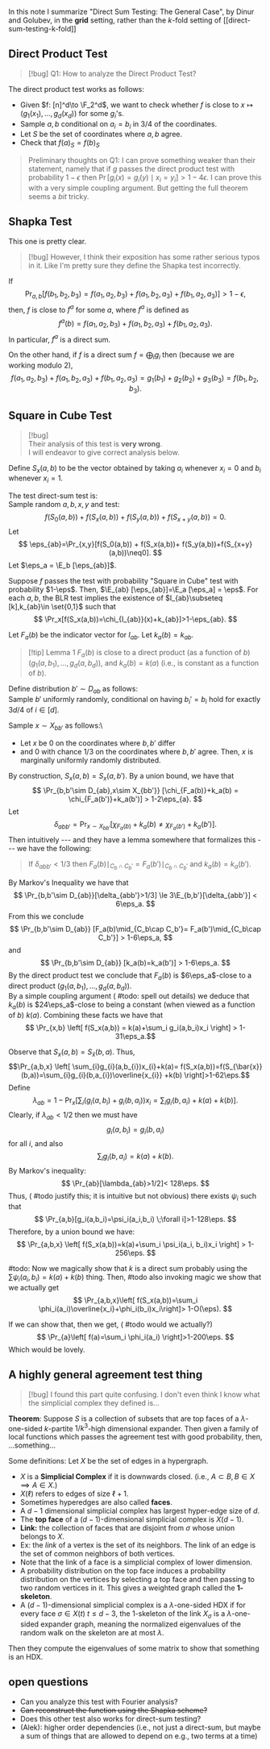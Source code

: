 $\newcommand{\F}{\mathbb{F}}$
$\newcommand{\E}{\mathbb{E}}$
$\newcommand{\eps}{\varepsilon}$
In this note I summarize "Direct Sum Testing: The General Case", by Dinur and Golubev, in the **grid** setting, rather than the $k$-fold setting of [[direct-sum-testing-k-fold]]

## Direct Product Test
> [!bug] Q1: How to analyze the Direct Product Test?

The direct product test works as follows:
- Given $f: [n]^d\to \F_2^d$, we want to check whether $f$ is close to $x\mapsto (g_1(x_1),\ldots, g_d(x_d))$ for some $g_i$'s.
- Sample $a,b$ conditional on $a_i=b_i$ in $3/4$ of the coordinates.
- Let $S$ be the set of coordinates where $a,b$ agree. 
- Check that $f(a)_S = f(b)_S$

> Preliminary thoughts on Q1:
> I can prove something weaker than their statement, namely that if $g$ passes the direct product test with probability $1-\epsilon$ then
> $\Pr[g_i(x)=g_i(y)\mid x_i = y_i]>1-4\epsilon.$
> I can prove this with a very simple coupling argument. But getting the full theorem seems a *bit* tricky.

## Shapka Test
This one is pretty clear. 

>[!bug]
>However, I think their exposition has some rather serious typos in it. 
>Like I'm pretty sure they define the Shapka test incorrectly. 

If 
$$
\Pr_{a,b}[f(b_1,b_2,b_3)=f(a_1,a_2,b_3)+f(a_1,b_2,a_3)+f(b_1,a_2,a_3)]>1-\epsilon,
$$
then, $f$ is close to $f^{a}$ for some $a$, where $f^{a}$ is
defined as 
$$ 
f^{a}(b)  = f(a_1,a_2,b_3)+f(a_1,b_2,a_3)+f(b_1,a_2,a_3). 
$$ 
In particular, $f^{a}$ is a direct sum. 

On the other hand, if $f$ is a direct sum $f=\bigoplus_i g_i$ then
(because we are working modulo $2$),
$$ 
f(a_1,a_2,b_3)+f(a_1,b_2,a_3)+f(b_1,a_2,a_3) = g_1(b_1)+g_2(b_2)+g_3(b_3) = f(b_1,b_2,b_3).
$$ 

## Square in Cube Test
>[!bug]  
>Their analysis of this test is **very wrong**. \
>I will endeavor to give correct analysis below.

Define $S_x(a,b)$ to be the vector obtained by taking $a_i$
whenever $x_i = 0$ and  $b_i$ whenever $x_i = 1$. 

The test direct-sum test is: \
Sample random $a,b,x,y$ and test:
$$ 
f(S_0(a,b)) + f(S_x(a,b))+ f(S_y(a,b))+f(S_{x+y}(a,b))=0.
$$ 
Let 
$$ 
\eps_{ab}=\Pr_{x,y}[f(S_0(a,b)) + f(S_x(a,b))+ f(S_y(a,b))+f(S_{x+y}(a,b))\neq0].
$$
Let $\eps_a = \E_b [\eps_{ab}]$.

Suppose $f$ passes the test with probability "Square in Cube" test with probability $1-\eps$. Then, $\E_{ab} [\eps_{ab}]=\E_a [\eps_a] = \eps$.
For each $a,b$, the BLR test implies the existence of $I_{ab}\subseteq [k],k_{ab}\in \set{0,1}$ such that
$$
\Pr_x[f(S_x(a,b))=\chi_{I_{ab}}(x)+k_{ab}]>1-\eps_{ab}.
$$

Let $F_a(b)$ be the indicator vector for $I_{ab}$. Let $k_a(b) = k_{ab}$.

> [!tip] Lemma 1
> $F_a(b)$ is close to a direct product (as a function of $b$) $(g_{1}(a,b_1),\dots,g_d(a,b_d))$, and $k_a(b) = k(a)$ (i.e., is constant as a function of $b$).

Define distribution $b'\sim D_{ab}$ as follows: \
Sample $b'$ uniformly randomly, conditional on having $b_i'= b_i$  hold for exactly $3d/4$ of $i\in [d]$. 

Sample $x\sim X_{bb'}$ as follows:\
- Let $x$ be $0$ on the coordinates where $b,b'$ differ
- and $0$ with chance $1/3$ on the coordinates where $b,b'$ agree. 
Then, $x$ is marginally uniformly randomly distributed. 

By construction, $S_x(a,b) = S_x(a,b')$.
By a union bound, we have that 
$$
\Pr_{b,b'\sim D_{ab},x\sim X_{bb'}} [\chi_{F_a(b)}+k_a(b) = \chi_{F_a(b')}+k_a(b')] > 1-2\eps_{a}.
$$
Let 
$$
\delta_{abb'} =  \Pr_{x\sim X_{bb'}} [\chi_{F_a(b)}+k_a(b) \neq \chi_{F_a(b')}+k_a(b')].
$$
Then intuitively  --- and they have a lemma somewhere that formalizes this --- we have the following: 
> If $\delta_{abb'}<1/3$ then $F_a(b)\mid_{C_b\cap C_b'}= F_a(b')\mid_{C_b\cap C_b'}$ and $k_a(b)=k_a(b')$.

By Markov's Inequality we have that 
$$
\Pr_{b,b'\sim D_{ab}}[\delta_{abb'}>1/3] \le 3\E_{b,b'}[\delta_{abb'}] < 6\eps_a.
$$
From this we conclude
$$
\Pr_{b,b'\sim D_{ab}} [F_a(b)\mid_{C_b\cap C_b'}= F_a(b')\mid_{C_b\cap C_b'}] > 1-6\eps_a,
$$
and 
$$
\Pr_{b,b'\sim D_{ab}} [k_a(b)=k_a(b')] > 1-6\eps_a.
$$
By the direct product test we conclude that $F_a(b)$ is $6\eps_a$-close to a direct product $(g_1(a,b_1),\dots,g_d(a,b_d))$. \
By a simple coupling argument ( #todo: spell out details) we deduce that $k_a(b)$ is $24\eps_a$-close to being a constant (when viewed as a function of $b$) $k(a)$. 
Combining these facts we have that 
$$ \Pr_{x,b} \left[ f(S_x(a,b)) = k(a)+\sum_i g_i(a,b_i)x_i \right] > 1-31\eps_a.$$ 

Observe that $S_{x}(a,b)=S_{\bar{x}}(b,a)$. Thus,
$$\Pr_{a,b,x} \left[ \sum_{i}g_{i}(a,b_{i})x_{i}+k(a)= f(S_x(a,b))=f(S_{\bar{x}}(b,a))=\sum_{i}g_{i}(b,a_{i})\overline{x_{i}} +k(b) \right]>1-62\eps.$$
Define 
$$
\lambda_{ab}=1-\Pr_x\left[ \sum_i (g_i(a,b_i)+g_i(b,a_i))x_i=\sum_i g_i(b,a_i) + k(a)+k(b) \right].
$$
Clearly, if $\lambda_{ab}<1/2$  then we must have 
$$
g_i(a,b_i)=g_i(b,a_i)
$$
for all $i$, and also 
$$
\sum_i g_i(b,a_i)=k(a)+k(b).
$$
By Markov's inequality:
$$
\Pr_{ab}[\lambda_{ab}>1/2]< 128\eps.
$$
Thus, ( #todo justify this; it is intuitive but not obvious) there exists $\psi_i$ such that 
$$
\Pr_{a,b}[g_i(a,b_i)=\psi_i(a_i,b_i) \;\forall i]>1-128\eps.
$$
Therefore, by a union bound we have:
$$
\Pr_{a,b,x} \left[ f(S_x(a,b))=k(a)+\sum_i \psi_i(a_i, b_i)x_i \right] > 1-256\eps.
$$

#todo: Now we magically show that $k$ is a direct sum probably using the $\sum \psi_i(a_i,b_i) = k(a)+k(b)$ thing. 
Then, #todo also invoking magic we show that we actually get 
$$
\Pr_{a,b,x}\left[ f(S_x(a,b))=\sum_i \phi_i(a_i)\overline{x_i}+\phi_i(b_i)x_i\right]> 1-O(\eps).
$$

If we can show that, then we get, ( #todo would we actually?) 
$$
\Pr_{a}\left[ f(a)=\sum_i \phi_i(a_i) \right]>1-200\eps.
$$
Which would be lovely. 


## A highly general agreement test thing

>[!bug] I found this part quite confusing.
>I don't even think I know what the simplicial complex they defined is...

**Theorem**: Suppose $S$ is a collection of subsets that are top faces of a $\lambda$-one-sided $k$-partite $1/k^3$-high dimensional  expander. 
Then given a family of local functions which passes the agreement test with good probability, then, ...something...

Some definitions: 
Let $X$ be the set of edges in a hypergraph.
- $X$ is a **Simplicial Complex** if it is downwards closed. (i.e., $A\subset B, B\in X \implies A\in X$.)
- $X(\ell)$ refers to edges of size $\ell+1$.
- Sometimes hyperedges are also called **faces**. 
- A $d-1$ dimensional simplicial complex has largest hyper-edge size of $d$. 
- The **top face** of a $(d-1)$-dimensional simplicial complex is $X(d-1)$.
- **Link:** the collection of faces that are disjoint from $\sigma$ whose union belongs to $X$.
- Ex: the *link* of a vertex is the set  of its neighbors. The link of an edge is the set of common neighbors of both vertices. 
- Note that the link of a face is a simplicial complex of lower dimension.
- A probability distribution on the top face induces a probability distribution on the vertices by selecting a top face and then passing to two random vertices in it. This gives a weighted graph called the **$1$-skeleton**.
- A $(d-1)$-dimensional simplicial complex is a $\lambda$-one-sided HDX if for every face $\sigma\in X(t)$  $t\le d-3$, the $1$-skeleton of the link $X_\sigma$ is a $\lambda$-one-sided expander graph, meaning the normalized eigenvalues of the random walk on the skeleton are at most $\lambda$. 

Then they compute the eigenvalues of some matrix to show that something is an HDX.
## open questions
- Can you analyze this test with Fourier analysis?
- ~~Can reconstruct the function using the Shapka scheme?~~
- Does this other test also works for direct-sum testing?
- (Alek): higher order dependencies (i.e., not just a direct-sum, but maybe a sum of things that are allowed to depend on e.g., two terms at a time)
